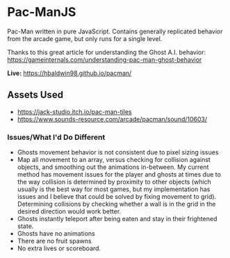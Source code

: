 # Pac-ManJS
Pac-Man written in pure JavaScript. Contains generally replicated behavior from the arcade game, but only runs for a single level. 

Thanks to this great article for understanding the Ghost A.I. behavior: https://gameinternals.com/understanding-pac-man-ghost-behavior

**Live:** https://hbaldwin98.github.io/pacman/

## Assets Used 
- https://jack-studio.itch.io/pac-man-tiles
- https://www.sounds-resource.com/arcade/pacman/sound/10603/


### Issues/What I'd Do Different

- Ghosts movement behavior is not consistent due to pixel sizing issues
- Map all movement to an array, versus checking for collision against objects, and smoothing out the animations in-between. My current method has movement issues for the player and ghosts at times due to the way collision is determined by proximity to other objects (which usually is the best way for most games, but my implementation has issues and I believe that could be solved by fixing movement to grid). Determining collisions by checking whether a wall is in the grid in the desired direction would work better.
- Ghosts instantly teleport after being eaten and stay in their frightened state.
- Ghosts have no animations
- There are no fruit spawns
- No extra lives or scoreboard.
